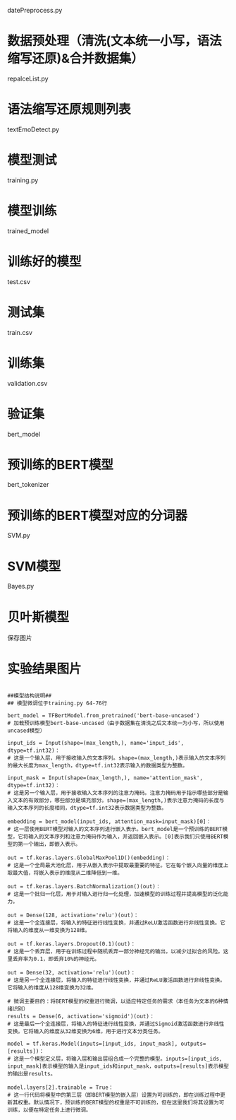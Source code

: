 datePreprocess.py
# 数据预处理（清洗(文本统一小写，语法缩写还原)&合并数据集）

repalceList.py
# 语法缩写还原规则列表

textEmoDetect.py
# 模型测试

training.py
# 模型训练

trained_model
# 训练好的模型

test.csv
# 测试集

train.csv
# 训练集

validation.csv
# 验证集

bert_model
# 预训练的BERT模型
bert_tokenizer
# 预训练的BERT模型对应的分词器

SVM.py
# SVM模型

Bayes.py
# 贝叶斯模型

保存图片
# 实验结果图片
```

##模型结构说明##
## 模型微调位于training.py 64-76行

bert_model = TFBertModel.from_pretrained('bert-base-uncased')
# 加载预训练模型bert-base-uncased（由于数据集在清洗之后文本统一为小写，所以使用uncased模型）

input_ids = Input(shape=(max_length,), name='input_ids', dtype=tf.int32)：
# 这是一个输入层，用于接收输入的文本序列。shape=(max_length,)表示输入的文本序列的最大长度为max_length，dtype=tf.int32表示输入的数据类型为整数。

input_mask = Input(shape=(max_length,), name='attention_mask', dtype=tf.int32)：
# 这是另一个输入层，用于接收输入文本序列的注意力掩码。注意力掩码用于指示哪些部分是输入文本的有效部分，哪些部分是填充部分。shape=(max_length,)表示注意力掩码的长度与输入文本序列的长度相同，dtype=tf.int32表示数据类型为整数。

embedding = bert_model(input_ids, attention_mask=input_mask)[0]：
# 这一层使用BERT模型对输入的文本序列进行嵌入表示。bert_model是一个预训练的BERT模型，它将输入的文本序列和注意力掩码作为输入，并返回嵌入表示。[0]表示我们只使用BERT模型的第一个输出，即嵌入表示。

out = tf.keras.layers.GlobalMaxPool1D()(embedding)：
# 这是一个全局最大池化层，用于从嵌入表示中提取最重要的特征。它在每个嵌入向量的维度上取最大值，将嵌入表示的维度从二维降低到一维。

out = tf.keras.layers.BatchNormalization()(out)：
# 这是一个批归一化层，用于对输入进行归一化处理，加速模型的训练过程并提高模型的泛化能力。

out = Dense(128, activation='relu')(out)：
# 这是一个全连接层，将输入的特征进行线性变换，并通过ReLU激活函数进行非线性变换。它将输入的维度从一维变换为128维。

out = tf.keras.layers.Dropout(0.1)(out)：
# 这是一个丢弃层，用于在训练过程中随机丢弃一部分神经元的输出，以减少过拟合的风险。这里丢弃率为0.1，即丢弃10%的神经元。

out = Dense(32, activation='relu')(out)：
# 这是另一个全连接层，将输入的特征进行线性变换，并通过ReLU激活函数进行非线性变换。它将输入的维度从128维变换为32维。

# 微调主要目的：将BERT模型的权重进行微调，以适应特定任务的需求（本任务为文本的6种情绪识别）
results = Dense(6, activation='sigmoid')(out)：
# 这是最后一个全连接层，将输入的特征进行线性变换，并通过Sigmoid激活函数进行非线性变换。它将输入的维度从32维变换为6维，用于进行文本分类任务。

model = tf.keras.Model(inputs=[input_ids, input_mask], outputs=[results])：
# 这是一个模型定义层，将输入层和输出层组合成一个完整的模型。inputs=[input_ids, input_mask]表示模型的输入是input_ids和input_mask，outputs=[results]表示模型的输出是results。

model.layers[2].trainable = True：
# 这一行代码将模型中的第三层（即BERT模型的嵌入层）设置为可训练的，即在训练过程中更新其权重。默认情况下，预训练的BERT模型的权重是不可训练的，但在这里我们将其设置为可训练，以便在特定任务上进行微调。
